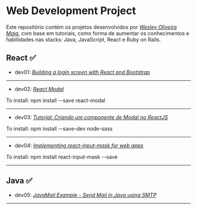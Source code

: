 # Web Development Project

Este repositório contém os projetos desenvolvidos por _[Wesley Oliveira Maia](https://www.linkedin.com/in/wesley-om/)_, com base em tutoriais, como forma de aumentar os conhecimentos e habilidades nas stacks: Java, JavaScript, React e Ruby on Rails.

## React :white_check_mark:

- dev01: _[Building a login screen with React and Bootstrap](https://supertokens.com/blog/building-a-login-screen-with-react-and-bootstrap)_
_____________

- dev02: _[React Modal](https://www.npmjs.com/package/react-modal)_

To install:
npm install --save react-modal
_____________

- dev03: _[Tutorial: Criando um componente de Modal no ReactJS](https://www.youtube.com/watch?v=xDVjbp8l96M)_

To install:
npm install --save-dev node-sass
_____________

- dev04: _[Implementing react-input-mask for web apps](https://blog.logrocket.com/implementing-react-input-mask-web-apps/)_

To install:
npm install react-input-mask --save
_____________

## Java :white_check_mark:

- dev05: _[JavaMail Example - Send Mail in Java using SMTP](https://www.digitalocean.com/community/tutorials/javamail-example-send-mail-in-java-smtp)_

_____________
